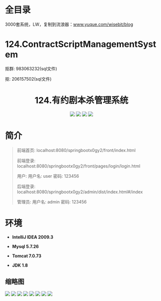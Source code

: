 # 全目录

3000套系统，LW，复制到流浪器：www.yuque.com/wisebit/blog

# 124.ContractScriptManagementSystem

<p>抠群: 983063232(sql文件)</p>
<p>抠: 206157502(sql文件)</p>

<p><h1 align="center">124.有约剧本杀管理系统</h1></p>



<p align="center">
	<img src="https://img.shields.io/badge/jdk-1.8-orange.svg"/>
    <img src="https://img.shields.io/badge/springBoot-5.x-lightgrey.svg"/>
    <img src="https://img.shields.io/badge/vue-3.x-blue.svg"/>
    <img src="https://img.shields.io/badge/mysql-5.x-yellow.svg"/>
</p>

# 简介
>
> 
> 
> 前端首页: localhost:8080/springbootx0gy2/front/index.html
>
> 前端登录: localhost:8080/springbootx0gy2/front/pages/login/login.html
>
> 用户: 用户名: user  密码: 123456
>
> 后端登录: localhost:8080/springbootx0gy2/admin/dist/index.html#/index
>
> 管理员: 用户名: admin 密码: 123456



# 环境

- <b>IntelliJ IDEA 2009.3</b>

- <b>Mysql 5.7.26</b>

- <b>Tomcat 7.0.73</b>

- <b>JDK 1.8</b>




## 缩略图

![](https://bitwise.oss-cn-heyuan.aliyuncs.com/2024/9/10/7e4e4f4f-e31a-4b18-a0cb-2aea641e2a3c.png)
![](https://bitwise.oss-cn-heyuan.aliyuncs.com/2024/9/10/079d5521-4e15-421c-b31f-a9a893afc5b5.png)
![](https://bitwise.oss-cn-heyuan.aliyuncs.com/2024/9/10/b82cbd91-0d49-4b9d-a879-671e9b3a84cc.png)
![](https://bitwise.oss-cn-heyuan.aliyuncs.com/2024/9/10/b99ffe35-30b2-4261-bff6-e95e2f8beac9.png)
![](https://bitwise.oss-cn-heyuan.aliyuncs.com/2024/9/10/226d9904-5fbf-47a3-8d07-f8d83dbb61b5.png)
![](https://bitwise.oss-cn-heyuan.aliyuncs.com/2024/9/10/4607bc02-95ce-4306-b4ff-19b7afd8456a.png)
![](https://bitwise.oss-cn-heyuan.aliyuncs.com/2024/9/10/cc4b8af0-c55a-42fe-9000-81ecdb67340b.png)
![](https://bitwise.oss-cn-heyuan.aliyuncs.com/2024/9/10/7c0d3592-8fc7-4eb2-93e5-4a72bed57b5d.png)


